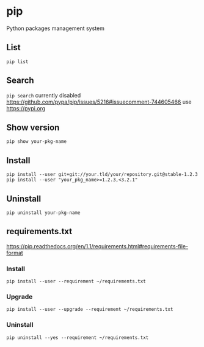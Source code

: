 # pip

Python packages management system

## List

    pip list

## Search

`pip search` currently disabled https://github.com/pypa/pip/issues/5216#issuecomment-744605466
use https://pypi.org

## Show version

    pip show your-pkg-name

## Install

    pip install --user git+git://your.tld/your/repository.git@stable-1.2.3
    pip install --user "your_pkg_name>=1.2.3,<3.2.1"

## Uninstall

    pip uninstall your-pkg-name

## requirements.txt

<https://pip.readthedocs.org/en/1.1/requirements.html#requirements-file-format>

### Install

    pip install --user --requirement ~/requirements.txt

### Upgrade

    pip install --user --upgrade --requirement ~/requirements.txt

### Uninstall

    pip uninstall --yes --requirement ~/requirements.txt

